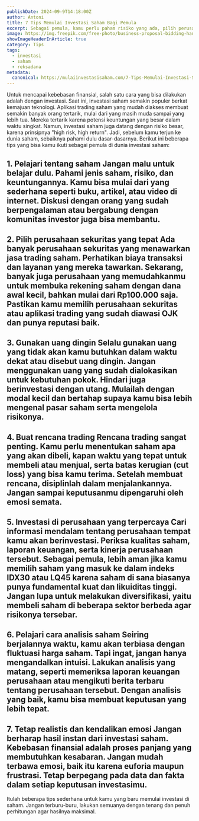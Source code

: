 ```yaml
---
publishDate: 2024-09-9T14:18:00Z
author: Antoni 
title: 7 Tips Memulai Investasi Saham Bagi Pemula  
excerpt: Sebagai pemula, kamu perlu paham risiko yang ada, pilih perusahaan sekuritas yang pas, pakai uang dingin, dan tetap disiplin dalam rencana serta analisis saham supaya investasimu bisa maksimal. 
image: https://img.freepik.com/free-photo/business-proposal-bidding-hands-holding-money_53876-127115.jpg?t=st=1725867132~exp=1725870732~hmac=93d0a12890a7f470a7cfbf61b9108173557fcbe88d18173acd6756d94d4af95a&w=1060 
showImageHeaderInArticle: true
category: Tips 
tags:
  - investasi
  - saham
  - reksadana
metadata:
  canonical: https://mulaiinvestasisaham.com/7-Tips-Memulai-Investasi-Saham-Bagi-Pemula
---
```


Untuk mencapai kebebasan finansial, salah satu cara yang bisa dilakukan adalah dengan investasi. Saat ini, investasi saham semakin populer berkat kemajuan teknologi. Aplikasi trading saham yang mudah diakses membuat semakin banyak orang tertarik, mulai dari yang masih muda sampai yang lebih tua. Mereka tertarik karena potensi keuntungan yang besar dalam waktu singkat. Namun, investasi saham juga datang dengan risiko besar, karena prinsipnya "high risk, high return". Jadi, sebelum kamu terjun ke dunia saham, sebaiknya pahami dulu dasar-dasarnya. Berikut ini beberapa tips yang bisa kamu ikuti sebagai pemula di dunia investasi saham:

## 1. **Pelajari tentang saham** Jangan malu untuk belajar dulu. Pahami jenis saham, risiko, dan keuntungannya. Kamu bisa mulai dari yang sederhana seperti buku, artikel, atau video di internet. Diskusi dengan orang yang sudah berpengalaman atau bergabung dengan komunitas investor juga bisa membantu.  
     
## 2. **Pilih perusahaan sekuritas yang tepat** Ada banyak perusahaan sekuritas yang menawarkan jasa trading saham. Perhatikan biaya transaksi dan layanan yang mereka tawarkan. Sekarang, banyak juga perusahaan yang memudahkanmu untuk membuka rekening saham dengan dana awal kecil, bahkan mulai dari Rp100.000 saja. Pastikan kamu memilih perusahaan sekuritas atau aplikasi trading yang sudah diawasi OJK dan punya reputasi baik.  
     
## 3. **Gunakan uang dingin** Selalu gunakan uang yang tidak akan kamu butuhkan dalam waktu dekat atau disebut uang dingin. Jangan menggunakan uang yang sudah dialokasikan untuk kebutuhan pokok. Hindari juga berinvestasi dengan utang. Mulailah dengan modal kecil dan bertahap supaya kamu bisa lebih mengenal pasar saham serta mengelola risikonya.

## 4. **Buat rencana trading** Rencana trading sangat penting. Kamu perlu menentukan saham apa yang akan dibeli, kapan waktu yang tepat untuk membeli atau menjual, serta batas kerugian (cut loss) yang bisa kamu terima. Setelah membuat rencana, disiplinlah dalam menjalankannya. Jangan sampai keputusanmu dipengaruhi oleh emosi semata.

## 5. **Investasi di perusahaan yang terpercaya** Cari informasi mendalam tentang perusahaan tempat kamu akan berinvestasi. Periksa kualitas saham, laporan keuangan, serta kinerja perusahaan tersebut. Sebagai pemula, lebih aman jika kamu memilih saham yang masuk ke dalam indeks IDX30 atau LQ45 karena saham di sana biasanya punya fundamental kuat dan likuiditas tinggi. Jangan lupa untuk melakukan diversifikasi, yaitu membeli saham di beberapa sektor berbeda agar risikonya tersebar.  
## 6. **Pelajari cara analisis saham** Seiring berjalannya waktu, kamu akan terbiasa dengan fluktuasi harga saham. Tapi ingat, jangan hanya mengandalkan intuisi. Lakukan analisis yang matang, seperti memeriksa laporan keuangan perusahaan atau mengikuti berita terbaru tentang perusahaan tersebut. Dengan analisis yang baik, kamu bisa membuat keputusan yang lebih tepat.

## 7. **Tetap realistis dan kendalikan emosi** Jangan berharap hasil instan dari investasi saham. Kebebasan finansial adalah proses panjang yang membutuhkan kesabaran. Jangan mudah terbawa emosi, baik itu karena euforia maupun frustrasi. Tetap berpegang pada data dan fakta dalam setiap keputusan investasimu.

Itulah beberapa tips sederhana untuk kamu yang baru memulai investasi di saham. Jangan terburu-buru, lakukan semuanya dengan tenang dan penuh perhitungan agar hasilnya maksimal.

